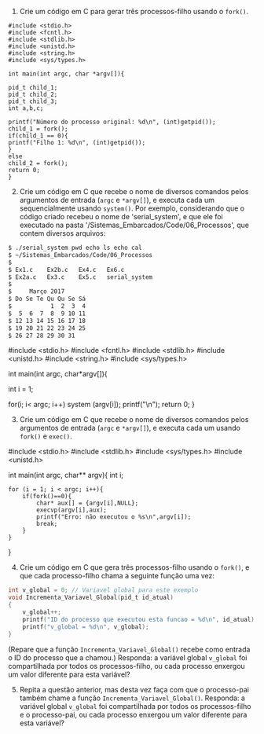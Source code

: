 1. Crie um código em C para gerar três processos-filho usando o `fork()`.

```
#include <stdio.h>
#include <fcntl.h>
#include <stdlib.h>
#include <unistd.h>
#include <string.h>
#include <sys/types.h>

int main(int argc, char *argv[]){

pid_t child_1;
pid_t child_2;
pid_t child_3;
int a,b,c;

printf("Número do processo original: %d\n", (int)getpid());
child_1 = fork();
if(child_1 == 0){
printf("Filho 1: %d\n", (int)getpid());
}
else
child_2 = fork();
return 0;
}
```
2. Crie um código em C que recebe o nome de diversos comandos pelos argumentos de entrada (`argc` e `*argv[]`), e executa cada um sequencialmente usando `system()`. Por exemplo, considerando que o código criado recebeu o nome de 'serial_system', e que ele foi executado na pasta '/Sistemas_Embarcados/Code/06_Processos', que contem diversos arquivos:

```bash
$ ./serial_system pwd echo ls echo cal
$ ~/Sistemas_Embarcados/Code/06_Processos
$
$ Ex1.c    Ex2b.c   Ex4.c   Ex6.c
$ Ex2a.c   Ex3.c    Ex5.c   serial_system
$
$     Março 2017
$ Do Se Te Qu Qu Se Sá
$           1  2  3  4
$  5  6  7  8  9 10 11
$ 12 13 14 15 16 17 18
$ 19 20 21 22 23 24 25
$ 26 27 28 29 30 31
```
#include <stdio.h>
#include <fcntl.h>
#include <stdlib.h>
#include <unistd.h>
#include <string.h>
#include <sys/types.h>

int main(int argc, char*argv[]){

int i = 1;

for(i; i< argc; i++)
	system (argv[i]);
	printf("\n");
return 0;
}

3. Crie um código em C que recebe o nome de diversos comandos pelos argumentos de entrada (`argc` e `*argv[]`), e executa cada um usando `fork()` e `exec()`.

#include <stdio.h>
#include <stdlib.h>
#include <sys/types.h>
#include <unistd.h>


int main(int argc, char** argv){
	int i;
	
	for (i = 1; i < argc; i++){
		if(fork()==0){
			char* aux[] = {argv[i],NULL};
			execvp(argv[i],aux);
			printf("Erro: não executou o %s\n",argv[i]);
			break;
		}
	}
}

4. Crie um código em C que gera três processos-filho usando o `fork()`, e que cada processo-filho chama a seguinte função uma vez:

```C
int v_global = 0; // Variavel global para este exemplo
void Incrementa_Variavel_Global(pid_t id_atual)
{
	v_global++;
	printf("ID do processo que executou esta funcao = %d\n", id_atual);
	printf("v_global = %d\n", v_global);
}
```

(Repare que a função `Incrementa_Variavel_Global()` recebe como entrada o ID do processo que a chamou.) Responda: a variável global `v_global` foi compartilhada por todos os processos-filho, ou cada processo enxergou um valor diferente para esta variável?

5. Repita a questão anterior, mas desta vez faça com que o processo-pai também chame a função `Incrementa_Variavel_Global()`. Responda: a variável global `v_global` foi compartilhada por todos os processos-filho e o processo-pai, ou cada processo enxergou um valor diferente para esta variável?

